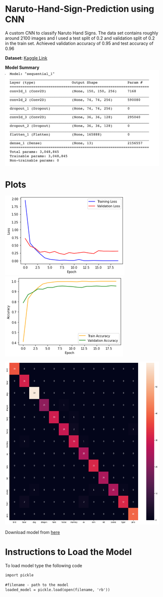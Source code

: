 # Naruto-Hand-Sign-Prediction using CNN

A custom CNN to classify Naruto Hand Signs. The data set contains roughly around 2100 images and I used a test split of 0.2 and validation split of 0.2 in the train
set. Achieved validation accuracy of 0.95 and test accuracy of 0.96

<b>Dataset: </b>
[Kaggle Link](https://www.kaggle.com/vikranthkanumuru/naruto-hand-sign-dataset)

<b> Model Summary </b>
![](Images/model_summary.png)

# Plots
![Loss Plot](Images/losses.png)
![Accuracies Plot](Images/accuracies.png)

![Confusion Matrix](Images/matrix.png)


Download model from [here](https://drive.google.com/file/d/1qqG3WKFhdT4wVX7q7nOQE77AIeyZ36Db/view?usp=sharing)


# Instructions to Load the Model
To load model type the following code
```
import pickle

#filename - path to the model
loaded_model = pickle.load(open(filename, 'rb'))

```
